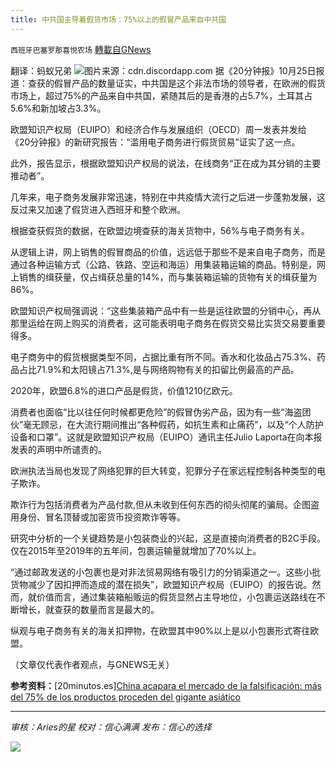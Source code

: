 ```yaml
---
title: 中共国主导着假货市场：75%以上的假冒产品来自中共国
---
```

`西班牙巴塞罗那喜悦农场` [轉載自GNews](https://gnews.org/zh-hans/1619891/)

翻译：蚂蚁兄弟
![](https://assets.gnews.org/wp-content/uploads/2021/10/yH5BAEAAAAALAAAAAABAAEAAAIBRAA7.png)图片来源：cdn.discordapp.com
据《20分钟报》10月25日报道：查获的假冒产品的数量证实，中共国是这个非法市场的领导者，在欧洲的假货市场上，超过75%的产品来自中共国，紧随其后的是香港的占5.7%，土耳其占5.6%和新加坡占3.3%。

欧盟知识产权局（EUIPO）和经济合作与发展组织（OECD）周一发表并发给《20分钟报》的新研究报告：“滥用电子商务进行假货贸易”证实了这一点。

此外，报告显示，根据欧盟知识产权局的说法，在线商务“正在成为其分销的主要推动者”。

几年来，电子商务发展非常迅速，特别在中共疫情大流行之后进一步蓬勃发展，这反过来又加速了假货进入西班牙和整个欧洲。

根据查获假货的数据，在欧盟边境查获的海关货物中，56%与电子商务有关。

从逻辑上讲，网上销售的假冒商品的价值，远远低于那些不是来自电子商务，而是通过各种运输方式（公路、铁路、空运和海运）用集装箱运输的商品。特别是，网上销售的缉获量，仅占缉获总量的14%，而与集装箱运输的货物有关的缉获量为86%。

欧盟知识产权局强调说：“这些集装箱产品中有一些是运往欧盟的分销中心，再从那里运给在网上购买的消费者，这可能表明电子商务在假货交易比实货交易要重要得多。

电子商务中的假货根据类型不同，占据比重有所不同。香水和化妆品占75.3%、药品占比71.9%和太阳镜占71.3%,是与网络购物有关的扣留比例最高的产品。

2020年，欧盟6.8%的进口产品是假货，价值1210亿欧元。

消费者也面临“比以往任何时候都更危险”的假冒伪劣产品，因为有一些“海盗团伙”毫无顾忌，在大流行期间推出“各种假药，如抗生素和止痛药”，以及“个人防护设备和口罩”。这就是欧盟知识产权局（EUIPO）通讯主任Julio Laporta在向本报发表的声明中所谴责的。

欧洲执法当局也发现了网络犯罪的巨大转变，犯罪分子在家远程控制各种类型的电子欺诈。

欺诈行为包括消费者为产品付款,但从未收到任何东西的彻头彻尾的骗局。企图盗用身份、冒名顶替或加密货币投资欺诈等等。

研究中分析的一个关键趋势是小包装商业的兴起，这是直接向消费者的B2C手段。仅在2015年至2019年的五年间，包裹运输量就增加了70%以上。

“通过邮政发送的小包裹也是对非法贸易网络有吸引力的分销渠道之一。这些小批货物减少了因扣押而造成的潜在损失”，欧盟知识产权局（EUIPO）的报告说。然而，就价值而言，通过集装箱船贩运的假货显然占主导地位，小包裹运送路线在不断增长，就查获的数量而言是最大的。

纵观与电子商务有关的海关扣押物，在欧盟其中90%以上是以小包裹形式寄往欧盟。

（文章仅代表作者观点，与GNEWS无关）

**参考资料：**[20minutos.es][China acapara el mercado de la falsificación: más del 75% de los productos proceden del gigante asiático](https://www.20minutos.es/noticia/4866699/0/china-acapara-el-mercado-de-la-falsificacion-mas-del-75-de-los-productos-proceden-del-gigante-asiatico/?autoref=true)

* * *

*审核：Aries的星*
*校对：信心满满*
*发布：信心的选择*

![](https://assets.gnews.org/wp-content/uploads/2021/10/GNEWS_CH.-1-3-1.jpeg)

